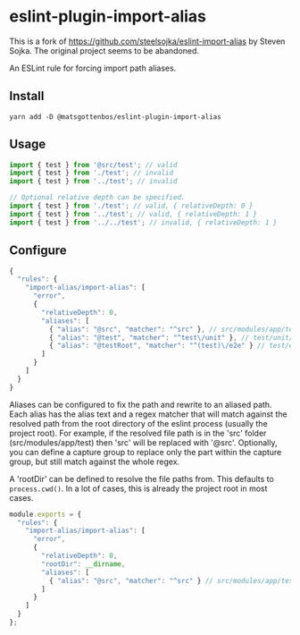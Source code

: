 eslint-plugin-import-alias
===================

This is a fork of <https://github.com/steelsojka/eslint-import-alias> by Steven Sojka. The original project seems to be abandoned.

An ESLint rule for forcing import path aliases.

Install
-------

```shell
yarn add -D @matsgottenbos/eslint-plugin-import-alias
```

Usage
-----

```javascript
import { test } from '@src/test'; // valid
import { test } from './test'; // invalid
import { test } from '../test'; // invalid

// Optional relative depth can be specified.
import { test } from './test'; // valid, { relativeDepth: 0 }
import { test } from '../test'; // valid, { relativeDepth: 1 }
import { test } from '../../test'; // invalid, { relativeDepth: 1 }
```

Configure
---------

```javascript
{
  "rules": {
    "import-alias/import-alias": [
      "error",
      {
        "relativeDepth": 0,
        "aliases": [
          { "alias": "@src", "matcher": "^src" }, // src/modules/app/test -> @src/modules/app/test
          { "alias": "@test", "matcher": "^test\/unit" }, // test/unit/modules/app -> @test/modules/app
          { "alias": "@testRoot", "matcher": "^(test)\/e2e" } // test/e2e/modules/app -> @testRoot/e2e/modules/app
        ]
      }
    ]
  }
}
```

Aliases can be configured to fix the path and rewrite to an aliased path. Each alias has the alias text and a regex matcher that will match against the resolved path from the root directory of the eslint process (usually the project root). For example, if the resolved file path is in the 'src' folder (src/modules/app/test) then 'src' will be replaced with '@src'.
Optionally, you can define a capture group to replace only the part within the capture group, but still match against the whole regex.

A 'rootDir' can be defined to resolve the file paths from. This defaults to `process.cwd()`. In a lot of cases, this is already the project root in most cases.


```javascript
module.exports = {
  "rules": {
    "import-alias/import-alias": [
      "error",
      {
        "relativeDepth": 0,
        "rootDir": __dirname,
        "aliases": [
          { "alias": "@src", "matcher": "^src" } // src/modules/app/test -> @src/modules/app/test
        ]
      }
    ]
  }
};
```
